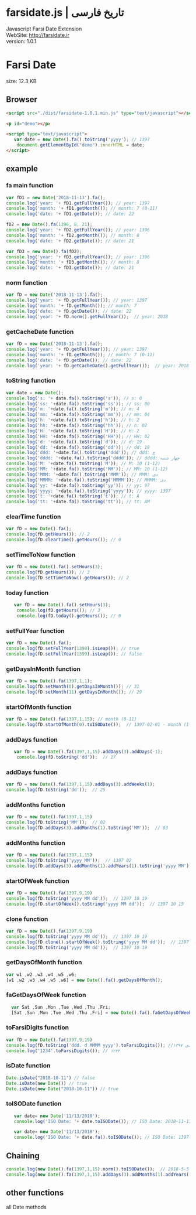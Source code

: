 # farsidate.js | تاریخ فارسی
Javascript Farsi Date Extension
<br />
WebSite: http://farsidate.ir
<br />
version: 1.0.1


Farsi Date
==============
size:  12.3 KB 

## Browser

```html
<script src="./dist/farsidate-1.0.1.min.js" type="text/javascript"></script>

<p id="demo"></p>

<script type="text/javascript">
   var date = new Date().fa().toString('yyyy'); // 1397 
  	document.getElementById("demo").innerHTML = date;
</script>

```

## example

### fa main function
```javascript
var fD1 = new Date('2018-11-13').fa(); 
console.log('year: '+ fD1.getFullYear()); // year: 1397
console.log('month: '+ fD1.getMonth()); // month: 7 (0-11)
console.log('date: '+ fD1.getDate()); // date: 22

fD2 = new Date().fa(1396, 8, 21);
console.log('year: '+ fD2.getFullYear()); // year: 1396
console.log('month: '+ fD2.getMonth()); // month: 8
console.log('date: '+ fD2.getDate()); // date: 21

var fD3 = new Date().fa(fD2);
console.log('year: '+ fD3.getFullYear()); // year: 1396
console.log('month: '+ fD3.getMonth()); // month: 8
console.log('date: '+ fD3.getDate()); // date: 21
```

### norm function
```javascript
var fD = new Date('2018-11-13').fa(); 
console.log('year: '+ fD.getFullYear()); // year: 1397
console.log('month: '+ fD.getMonth()); // month: 7
console.log('date: '+ fD.getDate()); // date: 22
console.log('year: '+ fD.norm().getFullYear());  // year: 2018
```

### getCacheDate function
```javascript
var fD = new Date('2018-11-13').fa(); 
console.log('year: '+ fD.getFullYear()); // year: 1397
console.log('month: '+ fD.getMonth()); // month: 7 (0-11)
console.log('date: '+ fD.getDate()); // date: 22
console.log('year: '+ fD.getCacheDate().getFullYear());  // year: 2018
```

### toString function
```javascript
var date = new Date();
console.log('s: '+ date.fa().toString('s')); // s: 0
console.log('ss: '+date.fa().toString('ss')); // ss: 00
console.log('m: '+date.fa().toString('m')); // m: 4
console.log('mm: '+date.fa().toString('mm')); // mm: 04
console.log('h: '+date.fa().toString('h')); // h: 2
console.log('hh: '+date.fa().toString('hh')); // h: 02
console.log('H: '+date.fa().toString('H')); // H: 2
console.log('HH: '+date.fa().toString('HH')); // HH: 02
console.log('d: '+date.fa().toString('d')); // d: 19
console.log('dd: '+date.fa().toString('dd')); // dd: 19
console.log('ddd: '+date.fa().toString('ddd')); // ddd: چ
console.log('dddd: '+date.fa().toString('dddd')); // dddd: چهار شنبه
console.log('M: '+date.fa().toString('M')); // M: 10 (1-12)
console.log('MM: '+date.fa().toString('MM')); // MM: 10 (1-12)
console.log('MMM: '+date.fa().toString('MMM')); // MMM: دی
console.log('MMMM: '+date.fa().toString('MMMM')); // MMMM: دی
console.log('yy: '+date.fa().toString('yy')); // yy: 97
console.log('yyyy: '+date.fa().toString('yyyy')); // yyyy: 1397
console.log('t: '+date.fa().toString('t')); // t: A
console.log('tt: '+date.fa().toString('tt')); // tt: AM
```

### clearTime function
```javascript
var fD = new Date().fa(); 
console.log(fD.getHours()); // 2
console.log(fD.clearTime().getHours()); // 0
```
   
### setTimeToNow function
```javascript
var fD = new Date().fa().setHours(3); 
console.log(fD.getHours()); // 3
console.log(fD.setTimeToNow().getHours()); // 2
```
   
   
### today function
```javascript
   var fD = new Date().fa().setHours(3); 
	console.log(fD.getHours()); // 3
	console.log(fD.today().getHours()); // 0
```

### setFullYear function
```javascript
var fD = new Date().fa(); 
console.log(fD.setFullYear(1398).isLeap()); // true
console.log(fD.setFullYear(1399).isLeap()); // false
```

### getDaysInMonth function
```javascript
var fD = new Date().fa(1397,1,1); 
console.log(fD.setMonth(0).getDaysInMonth()); // 31
console.log(fD.setMonth(11).getDaysInMonth()); // 29
```



### startOfMonth function
```javascript
var fD = new Date().fa(1397,1,15); // month (0-11)
console.log(fD.startOfMonth(0).toISODate());  // 1397-02-01 - month (1-12)
```

### addDays function
```javascript
   var fD = new Date().fa(1397,1,15).addDays(3).addDays(-1);
	console.log(fD.toString('dd'));  // 17
```
   
 ### addDays function
```javascript  
var fD = new Date().fa(1397,1,15).addDays(3).addWeeks(1);
console.log(fD.toString('dd'));  // 25  
 ```
 
 
 ### addMonths function
```javascript  
var fD = new Date().fa(1397,1,15)
console.log(fD.toString('MM'));  // 02
console.log(fD.addDays(3).addMonths(1).toString('MM'));  // 03
 ```
   
 ### addMonths function
```javascript  
var fD = new Date().fa(1397,1,15)
console.log(fD.toString('yyyy MM'));  // 1397 02
console.log(fD.addDays(3).addMonths(1).addYears(1).toString('yyyy MM'));  // 1398 03  
```
   
   
### startOfWeek function
```javascript 
var fD = new Date().fa(1397,9,19)
console.log(fD.toString('yyyy MM dd'));  // 1397 10 19
console.log(fD.startOfWeek().toString('yyyy MM dd'));  // 1397 10 15  
 ```  
   
 ### clone function
```javascript   
var fD = new Date().fa(1397,9,19)
console.log(fD.toString('yyyy MM dd'));  // 1397 10 19
console.log(fD.clone().startOfWeek().toString('yyyy MM dd'));  // 1397 10 15
console.log(fD.toString('yyyy MM dd'));  // 1397 10 19
```  
   
   
### getDaysOfMonth function
```javascript
var w1 ,w2 ,w3 ,w4 ,w5 ,w6;
[w1 ,w2 ,w3 ,w4 ,w5 ,w6] = new Date().fa().getDaysOfMonth();
```
   
 ### faGetDaysOfWeek function
```javascript
  var Sat ,Sun ,Mon ,Tue ,Wed ,Thu ,Fri;
  [Sat ,Sun ,Mon ,Tue ,Wed ,Thu ,Fri] = new Date().fa().faGetDaysOfWeek(); 
```
   
   
   
### toFarsiDigits function
```javascript
var fD = new Date().fa(1397,9,19)
console.log(fD.toString('ddd. d MMMM yyyy').toFarsiDigits()); //چ. ۱۹ دی ۱۳۹۷ 
console.log('1234'.toFarsiDigits()); // ۱۲۳۴
```
### isDate function
```javascript
Date.isDate("2018-10-11") // false 
Date.isDate(new Date()) // true 
Date.isDate(new Date("2018-10-11")) // true
```
### toISODate function
```javascript
   var date= new Date('11/13/2018');
   console.log('ISO Date: '+ date.toISODate()); // ISO Date: 2018-11-13

   var date= new Date('11/13/2018');
   console.log('ISO Date: '+ date.fa().toISODate()); // ISO Date: 1397-08-22
```
## Chaining
```javascript
console.log(new Date().fa(1397,1,15).norm().toISODate());  // 2018-5-5
console.log(new Date().fa(1397,1,15).addDays(3).addMonths(1).addYears(-1).norm().toISODate());  // 2017-6-8
```


## other functions
all Date methods





